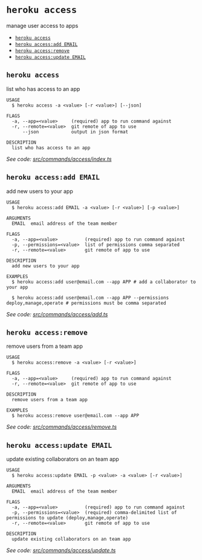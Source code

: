 `heroku access`
===============

manage user access to apps

* [`heroku access`](#heroku-access)
* [`heroku access:add EMAIL`](#heroku-accessadd-email)
* [`heroku access:remove`](#heroku-accessremove)
* [`heroku access:update EMAIL`](#heroku-accessupdate-email)

## `heroku access`

list who has access to an app

```
USAGE
  $ heroku access -a <value> [-r <value>] [--json]

FLAGS
  -a, --app=<value>     (required) app to run command against
  -r, --remote=<value>  git remote of app to use
      --json            output in json format

DESCRIPTION
  list who has access to an app
```

_See code: [src/commands/access/index.ts](https://github.com/heroku/cli/blob/v10.13.0-beta.0/packages/cli/src/commands/access/index.ts)_

## `heroku access:add EMAIL`

add new users to your app

```
USAGE
  $ heroku access:add EMAIL -a <value> [-r <value>] [-p <value>]

ARGUMENTS
  EMAIL  email address of the team member

FLAGS
  -a, --app=<value>          (required) app to run command against
  -p, --permissions=<value>  list of permissions comma separated
  -r, --remote=<value>       git remote of app to use

DESCRIPTION
  add new users to your app

EXAMPLES
  $ heroku access:add user@email.com --app APP # add a collaborator to your app

  $ heroku access:add user@email.com --app APP --permissions deploy,manage,operate # permissions must be comma separated
```

_See code: [src/commands/access/add.ts](https://github.com/heroku/cli/blob/v10.13.0-beta.0/packages/cli/src/commands/access/add.ts)_

## `heroku access:remove`

remove users from a team app

```
USAGE
  $ heroku access:remove -a <value> [-r <value>]

FLAGS
  -a, --app=<value>     (required) app to run command against
  -r, --remote=<value>  git remote of app to use

DESCRIPTION
  remove users from a team app

EXAMPLES
  $ heroku access:remove user@email.com --app APP
```

_See code: [src/commands/access/remove.ts](https://github.com/heroku/cli/blob/v10.13.0-beta.0/packages/cli/src/commands/access/remove.ts)_

## `heroku access:update EMAIL`

update existing collaborators on an team app

```
USAGE
  $ heroku access:update EMAIL -p <value> -a <value> [-r <value>]

ARGUMENTS
  EMAIL  email address of the team member

FLAGS
  -a, --app=<value>          (required) app to run command against
  -p, --permissions=<value>  (required) comma-delimited list of permissions to update (deploy,manage,operate)
  -r, --remote=<value>       git remote of app to use

DESCRIPTION
  update existing collaborators on an team app
```

_See code: [src/commands/access/update.ts](https://github.com/heroku/cli/blob/v10.13.0-beta.0/packages/cli/src/commands/access/update.ts)_
